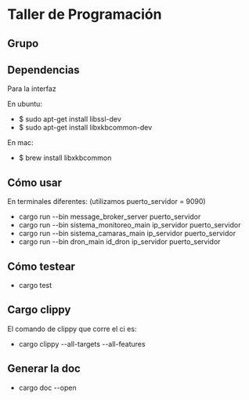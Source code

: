 # Taller de Programación

## Grupo

## Dependencias
Para la interfaz

En ubuntu:
- $ sudo apt-get install libssl-dev
- $ sudo apt-get install libxkbcommon-dev

En mac:
- $ brew install libxkbcommon

## Cómo usar
En terminales diferentes:
(utilizamos puerto_servidor = 9090)
- cargo run --bin message_broker_server puerto_servidor 
- cargo run --bin sistema_monitoreo_main ip_servidor puerto_servidor
- cargo run --bin sistema_camaras_main ip_servidor puerto_servidor
- cargo run --bin dron_main id_dron ip_servidor puerto_servidor

## Cómo testear
- cargo test

## Cargo clippy
El comando de clippy que corre el ci es:
- cargo clippy --all-targets --all-features

## Generar la doc
- cargo doc --open
